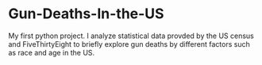 # Gun-Deaths-In-the-US
My first python project. I analyze statistical data provded by the US census and FiveThirtyEight to briefly explore gun deaths by different factors such as race and age in the US.

